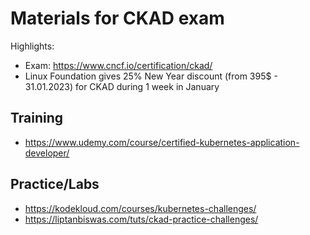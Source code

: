 # Materials for CKAD exam

Highlights:
- Exam: https://www.cncf.io/certification/ckad/
- Linux Foundation gives 25% New Year discount (from 395$ - 31.01.2023) for CKAD during 1 week in January

## Training
- https://www.udemy.com/course/certified-kubernetes-application-developer/

## Practice/Labs
- https://kodekloud.com/courses/kubernetes-challenges/
- https://liptanbiswas.com/tuts/ckad-practice-challenges/